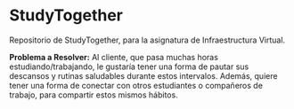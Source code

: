 # StudyTogether
Repositorio de StudyTogether, para la asignatura de Infraestructura Virtual.

**Problema a Resolver:**
Al cliente, que pasa muchas horas estudiando/trabajando, le gustaría tener una forma de pautar sus descansos y rutinas saludables durante estos intervalos. Además, quiere tener una forma de conectar con otros estudiantes o compañeros de trabajo, para compartir estos mismos hábitos.
